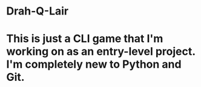 # Drah-Q-Lair
# This is just a CLI game that I'm working on as an entry-level project. I'm completely new to Python and Git.
